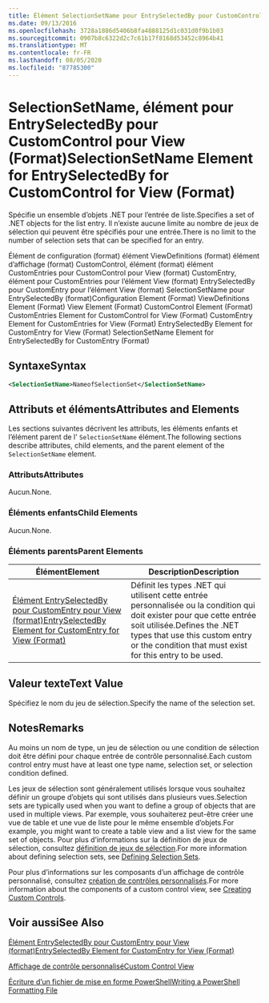 ```yaml
---
title: Élément SelectionSetName pour EntrySelectedBy pour CustomControl pour View (format) | Microsoft Docs
ms.date: 09/13/2016
ms.openlocfilehash: 3728a1886d5406b8fa4888125d1c031d0f9b1b03
ms.sourcegitcommit: 0907b8c6322d2c7c61b17f8168d53452c8964b41
ms.translationtype: MT
ms.contentlocale: fr-FR
ms.lasthandoff: 08/05/2020
ms.locfileid: "87785300"
---
```

# <a name="selectionsetname-element-for-entryselectedby-for-customcontrol-for-view-format"></a><span data-ttu-id="ca99c-102">SelectionSetName, élément pour EntrySelectedBy pour CustomControl pour View (Format)</span><span class="sxs-lookup"><span data-stu-id="ca99c-102">SelectionSetName Element for EntrySelectedBy for CustomControl for View (Format)</span></span>

<span data-ttu-id="ca99c-103">Spécifie un ensemble d’objets .NET pour l’entrée de liste.</span><span class="sxs-lookup"><span data-stu-id="ca99c-103">Specifies a set of .NET objects for the list entry.</span></span> <span data-ttu-id="ca99c-104">Il n’existe aucune limite au nombre de jeux de sélection qui peuvent être spécifiés pour une entrée.</span><span class="sxs-lookup"><span data-stu-id="ca99c-104">There is no limit to the number of selection sets that can be specified for an entry.</span></span>

<span data-ttu-id="ca99c-105">Élément de configuration (format) élément ViewDefinitions (format) élément d’affichage (format) CustomControl, élément (format) élément CustomEntries pour CustomControl pour View (format) CustomEntry, élément pour CustomEntries pour l’élément View (format) EntrySelectedBy pour CustomEntry pour l’élément View (format) SelectionSetName pour EntrySelectedBy (format)</span><span class="sxs-lookup"><span data-stu-id="ca99c-105">Configuration Element (Format) ViewDefinitions Element (Format) View Element (Format) CustomControl Element (Format) CustomEntries Element for CustomControl for View (Format) CustomEntry Element for CustomEntries for View (Format) EntrySelectedBy Element for CustomEntry for View (Format) SelectionSetName Element for EntrySelectedBy for CustomEntry (Format)</span></span>

## <a name="syntax"></a><span data-ttu-id="ca99c-106">Syntaxe</span><span class="sxs-lookup"><span data-stu-id="ca99c-106">Syntax</span></span>

```xml
<SelectionSetName>NameofSelectionSet</SelectionSetName>
```

## <a name="attributes-and-elements"></a><span data-ttu-id="ca99c-107">Attributs et éléments</span><span class="sxs-lookup"><span data-stu-id="ca99c-107">Attributes and Elements</span></span>

<span data-ttu-id="ca99c-108">Les sections suivantes décrivent les attributs, les éléments enfants et l’élément parent de l' `SelectionSetName` élément.</span><span class="sxs-lookup"><span data-stu-id="ca99c-108">The following sections describe attributes, child elements, and the parent element of the `SelectionSetName` element.</span></span>

### <a name="attributes"></a><span data-ttu-id="ca99c-109">Attributs</span><span class="sxs-lookup"><span data-stu-id="ca99c-109">Attributes</span></span>

<span data-ttu-id="ca99c-110">Aucun.</span><span class="sxs-lookup"><span data-stu-id="ca99c-110">None.</span></span>

### <a name="child-elements"></a><span data-ttu-id="ca99c-111">Éléments enfants</span><span class="sxs-lookup"><span data-stu-id="ca99c-111">Child Elements</span></span>

<span data-ttu-id="ca99c-112">Aucun.</span><span class="sxs-lookup"><span data-stu-id="ca99c-112">None.</span></span>

### <a name="parent-elements"></a><span data-ttu-id="ca99c-113">Éléments parents</span><span class="sxs-lookup"><span data-stu-id="ca99c-113">Parent Elements</span></span>

|<span data-ttu-id="ca99c-114">Élément</span><span class="sxs-lookup"><span data-stu-id="ca99c-114">Element</span></span>|<span data-ttu-id="ca99c-115">Description</span><span class="sxs-lookup"><span data-stu-id="ca99c-115">Description</span></span>|
|-------------|-----------------|
|[<span data-ttu-id="ca99c-116">Élément EntrySelectedBy pour CustomEntry pour View (format)</span><span class="sxs-lookup"><span data-stu-id="ca99c-116">EntrySelectedBy Element for CustomEntry for View (Format)</span></span>](./entryselectedby-element-for-customentry-for-customcontrol-for-view-format.md)|<span data-ttu-id="ca99c-117">Définit les types .NET qui utilisent cette entrée personnalisée ou la condition qui doit exister pour que cette entrée soit utilisée.</span><span class="sxs-lookup"><span data-stu-id="ca99c-117">Defines the .NET types that use this custom entry or the condition that must exist for this entry to be used.</span></span>|

## <a name="text-value"></a><span data-ttu-id="ca99c-118">Valeur texte</span><span class="sxs-lookup"><span data-stu-id="ca99c-118">Text Value</span></span>

<span data-ttu-id="ca99c-119">Spécifiez le nom du jeu de sélection.</span><span class="sxs-lookup"><span data-stu-id="ca99c-119">Specify the name of the selection set.</span></span>

## <a name="remarks"></a><span data-ttu-id="ca99c-120">Notes</span><span class="sxs-lookup"><span data-stu-id="ca99c-120">Remarks</span></span>

<span data-ttu-id="ca99c-121">Au moins un nom de type, un jeu de sélection ou une condition de sélection doit être défini pour chaque entrée de contrôle personnalisé.</span><span class="sxs-lookup"><span data-stu-id="ca99c-121">Each custom control entry must have at least one type name, selection set, or selection condition defined.</span></span>

<span data-ttu-id="ca99c-122">Les jeux de sélection sont généralement utilisés lorsque vous souhaitez définir un groupe d’objets qui sont utilisés dans plusieurs vues.</span><span class="sxs-lookup"><span data-stu-id="ca99c-122">Selection sets are typically used when you want to define a group of objects that are used in multiple views.</span></span> <span data-ttu-id="ca99c-123">Par exemple, vous souhaiterez peut-être créer une vue de table et une vue de liste pour le même ensemble d’objets.</span><span class="sxs-lookup"><span data-stu-id="ca99c-123">For example, you might want to create a table view and a list view for the same set of objects.</span></span> <span data-ttu-id="ca99c-124">Pour plus d’informations sur la définition de jeux de sélection, consultez [définition de jeux de sélection](./defining-selection-sets.md).</span><span class="sxs-lookup"><span data-stu-id="ca99c-124">For more information about defining selection sets, see [Defining Selection Sets](./defining-selection-sets.md).</span></span>

<span data-ttu-id="ca99c-125">Pour plus d’informations sur les composants d’un affichage de contrôle personnalisé, consultez [création de contrôles personnalisés](./creating-custom-controls.md).</span><span class="sxs-lookup"><span data-stu-id="ca99c-125">For more information about the components of a custom control view, see [Creating Custom Controls](./creating-custom-controls.md).</span></span>

## <a name="see-also"></a><span data-ttu-id="ca99c-126">Voir aussi</span><span class="sxs-lookup"><span data-stu-id="ca99c-126">See Also</span></span>

[<span data-ttu-id="ca99c-127">Élément EntrySelectedBy pour CustomEntry pour View (format)</span><span class="sxs-lookup"><span data-stu-id="ca99c-127">EntrySelectedBy Element for CustomEntry for View (Format)</span></span>](./entryselectedby-element-for-customentry-for-customcontrol-for-view-format.md)

[<span data-ttu-id="ca99c-128">Affichage de contrôle personnalisé</span><span class="sxs-lookup"><span data-stu-id="ca99c-128">Custom Control View</span></span>](./creating-custom-controls.md)

[<span data-ttu-id="ca99c-129">Écriture d’un fichier de mise en forme PowerShell</span><span class="sxs-lookup"><span data-stu-id="ca99c-129">Writing a PowerShell Formatting File</span></span>](./writing-a-powershell-formatting-file.md)
